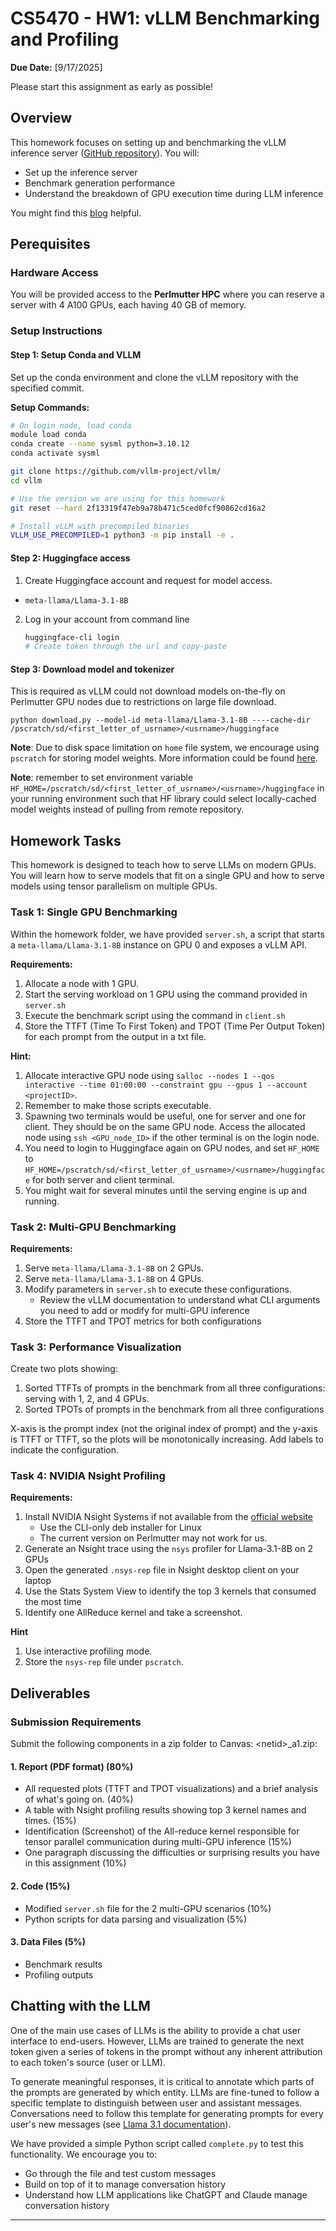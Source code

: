 # CS5470 - HW1: vLLM Benchmarking and Profiling
**Due Date:** [9/17/2025] 

Please start this assignment as early as possible!

## Overview

This homework focuses on setting up and benchmarking the vLLM inference server ([GitHub repository](https://github.com/vllm-project/vllm/)). You will:

- Set up the inference server
- Benchmark generation performance
- Understand the breakdown of GPU execution time during LLM inference

You might find this [blog](https://www.aleksagordic.com/blog/vllm) helpful.

## Perequisites

### Hardware Access
You will be provided access to the **Perlmutter HPC** where you can reserve a server with 4 A100 GPUs, each having 40 GB of memory.

### Setup Instructions

#### Step 1: Setup Conda and VLLM

Set up the conda environment and clone the vLLM repository with the specified commit. 

<!-- Install conda if it is not available on the GPU server using the [Linux terminal installer](https://www.anaconda.com/docs/getting-started/miniconda/install#linux-terminal-installer). -->

**Setup Commands:**
```bash
# On login node, load conda
module load conda
conda create --name sysml python=3.10.12
conda activate sysml

git clone https://github.com/vllm-project/vllm/
cd vllm

# Use the version we are using for this homework
git reset --hard 2f13319f47eb9a78b471c5ced0fcf90862cd16a2

# Install vLLM with precompiled binaries
VLLM_USE_PRECOMPILED=1 python3 -m pip install -e .
```

<!-- If you run into disk quota issue, you could try 

https://docs.nersc.gov/filesystems/perlmutter-scratch/

/pscratch/sd/FirstLetterOfUserName/YourUserName

```
conda create -p /pscratch/sd/e/$USER/sysml python=3.10.12


``` -->
#### Step 2: Huggingface access
1. Create Huggingface account and request for model access.
- `meta-llama/Llama-3.1-8B`
2. Log in your account from command line
   ```bash
   huggingface-cli login
   # Create token through the url and copy-paste
   ```
#### Step 3: Download model and tokenizer
This is required as vLLM could not download models on-the-fly on Perlmutter GPU nodes due to restrictions on large file download.

```
python download.py --model-id meta-llama/Llama-3.1-8B ----cache-dir /pscratch/sd/<first_letter_of_usrname>/<usrname>/huggingface
```

**Note**: Due to disk space limitation on `home` file system, we encourage using `pscratch` for storing model weights. More information could be found [here](https://docs.nersc.gov/filesystems/perlmutter-scratch/).

**Note**: remember to set environment variable `HF_HOME=/pscratch/sd/<first_letter_of_usrname>/<usrname>/huggingface` in your running environment such that HF library could select locally-cached model weights instead of pulling from remote repository.

<!-- TODO Do we need this 

Copy the homework zip file into the vLLM source's root directory and uncompress it. -->

## Homework Tasks

This homework is designed to teach how to serve LLMs on modern GPUs. You will learn how to serve models that fit on a single GPU and how to serve models using tensor parallelism on multiple GPUs.

### Task 1: Single GPU Benchmarking

Within the homework folder, we have provided `server.sh`, a script that starts a `meta-llama/Llama-3.1-8B` instance on GPU 0 and exposes a vLLM API.

**Requirements:**
1. Allocate a node with 1 GPU.
2. Start the serving workload on 1 GPU using the command provided in `server.sh`
3. Execute the benchmark script using the command in `client.sh`
4. Store the TTFT (Time To First Token) and TPOT (Time Per Output Token) for each prompt from the output in a txt file.

**Hint:**
1. Allocate interactive GPU node using `salloc --nodes 1 --qos interactive --time 01:00:00 --constraint gpu --gpus 1 --account <projectID>`.
2. Remember to make those scripts executable.
3. Spawning two terminals would be useful, one for server and one for client. They should be on the same GPU node. Access the allocated node using `ssh <GPU_node_ID>` if the other terminal is on the login node.
4. You need to login to Huggingface again on GPU nodes, and set `HF_HOME` to `HF_HOME=/pscratch/sd/<first_letter_of_usrname>/<usrname>/huggingface` for both server and client terminal.
5. You might wait for several minutes until the serving engine is up and running.

### Task 2: Multi-GPU Benchmarking

**Requirements:**
1. Serve `meta-llama/Llama-3.1-8B` on 2 GPUs.
2. Serve `meta-llama/Llama-3.1-8B` on 4 GPUs.
3. Modify parameters in `server.sh` to execute these configurations.
   - Review the vLLM documentation to understand what CLI arguments you need to add or modify for multi-GPU inference
4. Store the TTFT and TPOT metrics for both configurations

### Task 3: Performance Visualization

Create two plots showing:
1. Sorted TTFTs of prompts in the benchmark from all three configurations: serving with 1, 2, and 4 GPUs.
2. Sorted TPOTs of prompts in the benchmark from all three configurations

X-axis is the prompt index (not the original index of prompt) and the y-axis is TTFT or TTFT, so the plots will be monotonically increasing. Add labels to indicate the configuration.

### Task 4: NVIDIA Nsight Profiling
**Requirements:**
1. Install NVIDIA Nsight Systems if not available from the [official website](https://developer.nvidia.com/nsight-systems/get-started)
   - Use the CLI-only deb installer for Linux
   - The current version on Perlmutter may not work for us.
2. Generate an Nsight trace using the `nsys` profiler for Llama-3.1-8B on 2 GPUs
3. Open the generated `.nsys-rep` file in Nsight desktop client on your laptop
4. Use the Stats System View to identify the top 3 kernels that consumed the most time
5. Identify one AllReduce kernel and take a screenshot.

**Hint**
1. Use interactive profiling mode.
2. Store the `nsys-rep` file under `pscratch`.

## Deliverables

### Submission Requirements

Submit the following components in a zip folder to Canvas: <netid\>_a1.zip:

#### 1. Report (PDF format) (80%)
- All requested plots (TTFT and TPOT visualizations) and a brief analysis of what's going on. (40%)
- A table with Nsight profiling results showing top 3 kernel names and times. (15%)
- Identification (Screenshot) of the All-reduce kernel responsible for tensor parallel communication during multi-GPU inference (15%)
- One paragraph discussing the difficulties or surprising results you have in this assignment (10%)

#### 2. Code (15%)
- Modified `server.sh` file for the 2 multi-GPU scenarios (10%)
- Python scripts for data parsing and visualization (5%)

#### 3. Data Files (5%)
- Benchmark results
- Profiling outputs

## Chatting with the LLM

One of the main use cases of LLMs is the ability to provide a chat user interface to end-users. However, LLMs are trained to generate the next token given a series of tokens in the prompt without any inherent attribution to each token's source (user or LLM).

To generate meaningful responses, it is critical to annotate which parts of the prompts are generated by which entity. LLMs are fine-tuned to follow a specific template to distinguish between user and assistant messages. Conversations need to follow this template for generating prompts for every user's new messages (see [Llama 3.1 documentation](https://www.llama.com/docs/model-cards-and-prompt-formats/llama3_1/)).

We have provided a simple Python script called `complete.py` to test this functionality. We encourage you to:
- Go through the file and test custom messages
- Build on top of it to manage conversation history
- Understand how LLM applications like ChatGPT and Claude manage conversation history

---

